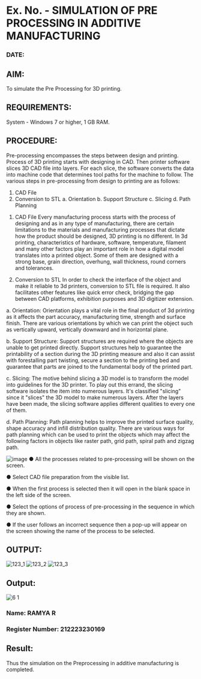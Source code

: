# Ex. No.  - SIMULATION OF PRE PROCESSING IN ADDITIVE MANUFACTURING
### DATE: 
## AIM:
To simulate the Pre Processing for 3D printing.

## REQUIREMENTS:
System - Windows 7 or higher, 1 GB RAM.

## PROCEDURE:
Pre-processing encompasses the steps between design and printing. Process of 3D printing starts with designing in CAD. Then printer software slices 3D CAD file into layers. For each slice, the software converts the data into machine code that determines tool paths for the machine to follow. The various steps in pre-processing from design to printing are as follows:

1)	CAD File
2)	Conversion to STL a. Orientation b. Support Structure c. Slicing d. Path Planning
   
1. CAD File
Every manufacturing process starts with the process of designing and as in any type of manufacturing, there are certain limitations to the materials and manufacturing processes that dictate how the product should be designed, 3D printing is no different. In 3d printing, characteristics of hardware, software, temperature, filament and many other factors play an important role in how a digital model translates into a printed object. Some of them are designed with a strong base, grain direction, overhung, wall thickness, round corners and tolerances.

3. Conversion to STL
In order to check the interface of the object and make it reliable to 3d printers, conversion to STL file is required. It also facilitates other features like quick error check, bridging the gap between CAD platforms, exhibition purposes and 3D digitizer extension.

a. Orientation:
Orientation plays a vital role in the final product of 3d printing as it affects the part accuracy, manufacturing time, strength and surface finish. There are various orientations by which we can print the object such as vertically upward, vertically downward and in horizontal plane.

b. Support Structure:
 Support structures are required where the objects are unable to get printed directly. Support structures help to guarantee the printability of a section during the 3D printing measure and also it can assist with forestalling part twisting, secure a section to the printing bed and guarantee that parts are joined to the fundamental body of the printed part.
 
 c. Slicing:
 The motive behind slicing a 3D model is to transform the model into guidelines for the 3D printer. To play out this errand, the slicing software isolates the item into numerous layers. It's classified "slicing" since it "slices" the 3D model to make numerous layers. After the layers have been made, the slicing software applies different qualities to every one of them.
 
d. Path Planning:
Path planning helps to improve the printed surface quality, shape accuracy and infill distribution quality. There are various ways for path planning which can be used to print the objects which may affect the following factors in objects like raster path, grid path, spiral path and zigzag path.

![image](https://github.com/Sellakumar1987/Ex.-No.-7---SIMULATION-OF-PRE--PROCESSING-IN-ADDITIVE-MANUFACTURING/assets/113594316/baef8515-67d7-4c96-accc-4ee88035c9e7)
●	All the processes related to pre-processing will be shown on the screen.

●	Select CAD file preparation from the visible list.

●	When the first process is selected then it will open in the blank space in the left side of the screen.

●	Select the options of process of pre-processing in the sequence in which they are shown.

●	If the user follows an incorrect sequence then a pop-up will appear on the screen showing the name of the process to be selected.
## OUTPUT:
![123_1](https://github.com/Sellakumar1987/Ex.-No.-7---SIMULATION-OF-PRE--PROCESSING-IN-ADDITIVE-MANUFACTURING/assets/113594316/ec8dafd7-cb7c-4a5b-936c-41e86a32a9da) ![123_2](https://github.com/Sellakumar1987/Ex.-No.-7---SIMULATION-OF-PRE--PROCESSING-IN-ADDITIVE-MANUFACTURING/assets/113594316/c071a941-e5b4-4b31-af63-5f9fe08cd0fb) ![123_3](https://github.com/Sellakumar1987/Ex.-No.-7---SIMULATION-OF-PRE--PROCESSING-IN-ADDITIVE-MANUFACTURING/assets/113594316/ebb3a944-eeb0-45e8-9841-d58997840c54)

## Output:
![6 1](https://github.com/ramya23000505/Ex.-No.-7---SIMULATION-OF-PRE--PROCESSING-IN-ADDITIVE-MANUFACTURING/assets/149370791/ea9af60e-60bb-4aa2-a91a-7c4a0baea31f)
### Name: RAMYA R
### Register Number: 212223230169

## Result: 
Thus the simulation on the Preprocessing in additive manufacturing is completed.
